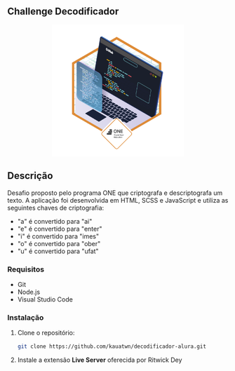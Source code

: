 ## Challenge Decodificador

<p align="center">
  <img src="./images/one.png" alt="Insígnia Oracle Next One" width="300">
</p>

## Descrição

Desafio proposto pelo programa ONE que criptografa e descriptografa um texto. A aplicação foi desenvolvida em HTML, SCSS e JavaScript e utiliza as seguintes chaves de criptografia:

- "a" é convertido para "ai"
- "e" é convertido para "enter"
- "i" é convertido para "imes"
- "o" é convertido para "ober"
- "u" é convertido para "ufat"

### Requisitos

- Git
- Node.js
- Visual Studio Code

### Instalação

1. Clone o repositório:

   ```bash
   git clone https://github.com/kauatwn/decodificador-alura.git
   ```

2. Instale a extensão **Live Server** oferecida por Ritwick Dey
